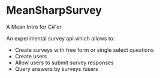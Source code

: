 # MeanSharpSurvey
A Mean Intro for C#'er

An experimental survey api which allows to: 
- Create surveys  with free form or single select questions
- Create users 
- Allow users to submit survey responses
- Query answers by surveys /users


